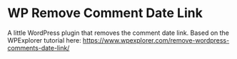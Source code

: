# WP Remove Comment Date Link
A little WordPress plugin that removes the comment date link. Based on the WPExplorer tutorial here: https://www.wpexplorer.com/remove-wordpress-comments-date-link/
